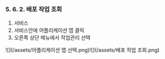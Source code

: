 ### 5. 6. 2. 배포 작업 조회

1. 서비스
2. 서비스안에 어플리케이션 맵 클릭
3. 오른쪽 상단 메뉴에서 작업관리 선택

![](/assets/어플리케이션 맵 선택.png)![](/assets/배포 작업 조회.png)

